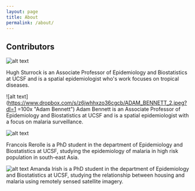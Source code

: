 ```yaml
---
layout: page
title: About
permalink: /about/
---
```


## Contributors

![alt text](https://www.dropbox.com/s/3ra4lwmnxdmjhux/IMG_9905_small.png?dl=1 "Hugh Sturrock")

Hugh Sturrock is an Associate Professor of Epidemiology and Biostatistics at UCSF and is a spatial epidemiologist who's work focuses on tropical diseases.

![alt text](https://www.dropbox.com/s/z6jwhhxzo36cgcb/ADAM_BENNETT_2.jpeg?dl=1 =100x "Adam Bennett")
Adam Bennett is an Associate Professor of Epidemiology and Biostatistics at UCSF and is a spatial epidemiologist with a focus on malaria surveillance.

![alt text](https://www.dropbox.com/s/5eec4jbnf51x347/francois.jpg?dl=1 "Francois Rerolle")

Francois Rerolle is a PhD student in the department of Epidemiology and Biostatistics at UCSF, studying the epidemiology of malaria in high risk population in south-east Asia.

![alt text](https://www.dropbox.com/s/xiwr4ijuxb0h3to/Amanda_Irish.jpg?dl=1 "Amanda Irish")
Amanda Irish is a PhD student in the department of Epidemiology and Biostatistics at UCSF, studying the relationship between housing and malaria using remotely sensed satellite imagery. 